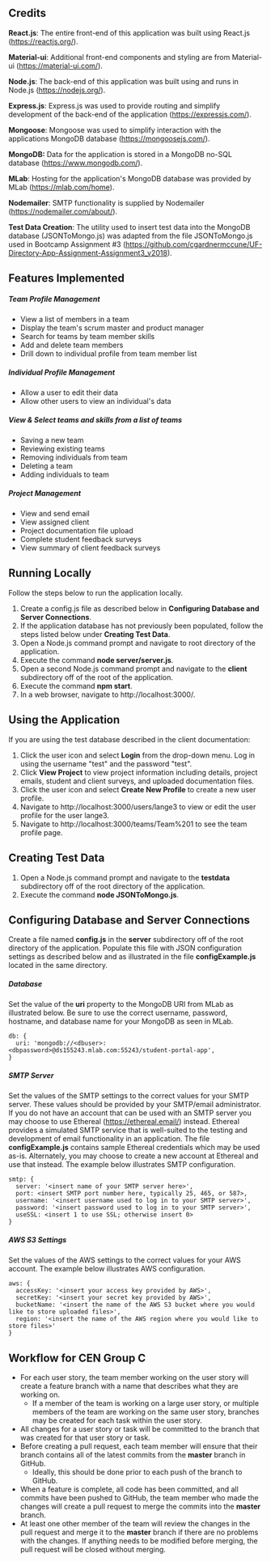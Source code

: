 
## Credits

**React.js**: The entire front-end of this application was built using React.js (https://reactjs.org/).

**Material-ui**: Additional front-end components and styling are from Material-ui (https://material-ui.com/).

**Node.js**: The back-end of this application was built using and runs in Node.js (https://nodejs.org/).

**Express.js**: Express.js was used to provide routing and simplify development of the back-end of the application (https://expressjs.com/).

**Mongoose**: Mongoose was used to simplify interaction with the applications MongoDB database (https://mongoosejs.com/).

**MongoDB:** Data for the application is stored in a MongoDB no-SQL database (https://www.mongodb.com/).

**MLab**: Hosting for the application's MongoDB database was provided by MLab (https://mlab.com/home).

**Nodemailer**: SMTP functionality is supplied by Nodemailer (https://nodemailer.com/about/).

**Test Data Creation**: The utility used to insert test data into the MongoDB database (JSONToMongo.js) was adapted from the file JSONToMongo.js used in Bootcamp Assignment #3 (https://github.com/cgardnermccune/UF-Directory-App-Assignment-Assignment3_v2018).

## Features Implemented

##### Team Profile Management
- View a list of members in a team
- Display the team's scrum master and product manager
- Search for teams by team member skills
- Add and delete team members
- Drill down to individual profile from team member list

##### Individual Profile Management
- Allow a user to edit their data
- Allow other users to view an individual's data

##### View & Select teams and skills from a list of teams
- Saving a new team
- Reviewing existing teams
- Removing individuals from team
- Deleting a team
- Adding individuals to team

##### Project Management
- View and send email
- View assigned client
- Project documentation file upload
- Complete student feedback surveys
- View summary of client feedback surveys


## Running Locally

Follow the steps below to run the application locally.

1. Create a config.js file as described below in **Configuring Database and Server Connections**.
1. If the application database has not previously been populated, follow the steps listed below under **Creating Test Data**. 
1. Open a Node.js command prompt and navigate to root directory of the application.
1. Execute the command **node server/server.js**.
1. Open a second Node.js command prompt and navigate to the **client** subdirectory off of the root of the application.
1. Execute the command **npm start**.
1. In a web browser, navigate to http://localhost:3000/.

## Using the Application

If you are using the test database described in the client documentation:

1. Click the user icon and select **Login** from the drop-down menu.  Log in using the username "test" and the password "test".
1. Click **View Project** to view project information including details, project emails, student and client surveys, and uploaded documentation files.
1. Click the user icon and select **Create New Profile** to create a new user profile.
1. Navigate to http://localhost:3000/users/lange3 to view or edit the user profile for the user lange3.
1. Navigate to http://localhost:3000/teams/Team%201 to see the team profile page.


## Creating Test Data

1. Open a Node.js command prompt and navigate to the **testdata** subdirectory off of the root directory of the application.
1. Execute the command **node JSONToMongo.js**.

## Configuring Database and Server Connections

Create a file named **config.js** in the **server** subdirectory off of the root directory of the application.  Populate this file with JSON configuration settings as described below and as illustrated in the file **configExample.js** located in the same directory.

##### Database

Set the value of the **uri** property to the MongoDB URI from MLab as illustrated below.  Be sure to use the correct username, password, hostname, and database name for your MongoDB as seen in MLab.

    db: {
      uri: 'mongodb://<dbuser>:<dbpassword>@ds155243.mlab.com:55243/student-portal-app',
    }


##### SMTP Server

Set the values of the SMTP settings to the correct values for your SMTP server.  These values should be provided by your SMTP/email administrator.  If you do not have an account that can be used with an SMTP server you may choose to use Ethereal (https://ethereal.email/) instead.  Ethereal provides a simulated SMTP service that is well-suited to the testing and development of email functionality in an application.  The file **configExample.js** contains sample Ethereal credentials which may be used as-is.  Alternately, you may choose to create a new account at Ethereal and use that instead.  The example below illustrates SMTP configuration.

    smtp: {
      server: '<insert name of your SMTP server here>',
      port: <insert SMTP port number here, typically 25, 465, or 587>,
      username: '<insert username used to log in to your SMTP server>',
      password: '<insert password used to log in to your SMTP server>',
      useSSL: <insert 1 to use SSL; otherwise insert 0>
    }

##### AWS S3 Settings

Set the values of the AWS settings to the correct values for your AWS account.  The example below illustrates AWS configuration.

    aws: {
      accessKey: '<insert your access key provided by AWS>',
      secretKey: '<insert your secret key provided by AWS>',
      bucketName: '<insert the name of the AWS S3 bucket where you would like to store uploaded files>',
      region: '<insert the name of the AWS region where you would like to store files>'
    }

## Workflow for CEN Group C

- For each user story, the team member working on the user story will create a feature branch with a name that describes what they are working on.
  - If a member of the team is working on a large user story, or multiple members of the team are working on the same user story, branches may be created for each task within the user story.
- All changes for a user story or task will be committed to the branch that was created for that user story or task.
- Before creating a pull request, each team member will ensure that their branch contains all of the latest commits from the **master** branch in GitHub.  
  - Ideally, this should be done prior to each push of the branch to GitHub.
- When a feature is complete, all code has been committed, and all commits have been pushed to GitHub, the team member who made the changes will create a pull request to merge the commits into the **master** branch.
- At least one other member of the team will review the changes in the pull request and merge it to the **master** branch if there are no problems with the changes.  If anything needs to be modified before merging, the pull request will be closed without merging.

